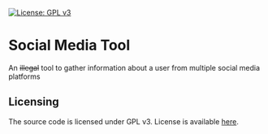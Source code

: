 [![License: GPL v3](https://img.shields.io/badge/License-GPLv3-blue.svg)](https://www.gnu.org/licenses/gpl-3.0)

# Social Media Tool
An ~~illegal~~ tool to gather information about a user from multiple social media platforms

## Licensing
The source code is licensed under GPL v3. License is available [here](./LICENSE.md).
